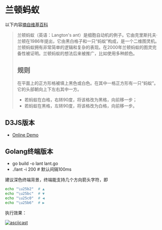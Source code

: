 # 兰顿蚂蚁

以下内容[摘自维基百科](https://zh.wikipedia.org/wiki/%E5%85%B0%E9%A1%BF%E8%9A%82%E8%9A%81)

> 兰顿蚂蚁（英语：Langton's ant）是细胞自动机的例子。它由克里斯托夫·兰顿在1986年提出，它由黑白格子和一只“蚂蚁”构成，是一个二维图灵机。兰顿蚂蚁拥有非常简单的逻辑和复杂的表现。在2000年兰顿蚂蚁的图灵完备性被证明。兰顿蚂蚁的想法后来被推广，比如使用多种颜色。
>
> ## 规则
>
> 在平面上的正方形格被填上黑色或白色。在其中一格正方形有一只“蚂蚁”。它的头部朝向上下左右其中一方。
>
>* 若蚂蚁在白格，右转90度，将该格改为黑格，向前移一步；
>* 若蚂蚁在黑格，左转90度，将该格改为白格，向前移一步。

## D3JS版本

* [Online Demo](//blog.zhangyu.so/langtonant/index.html)

## Golang终端版本

* go build -o lant lant.go
* ./lant -i 200 # 默认间隔100ms

建议深色终端背景，终端能支持几个方向箭头字符，即
```bash
echo "\u25b2"  # ▲
echo "\u25bc"  # ▼
echo "\u25c0"  # ◀
echo "\u25b6"  # ▶
```

执行效果：

[![asciicast](https://asciinema.org/a/2qrizlvQHwE6ynwlxdrC8iOMY.svg)](https://asciinema.org/a/2qrizlvQHwE6ynwlxdrC8iOMY)
